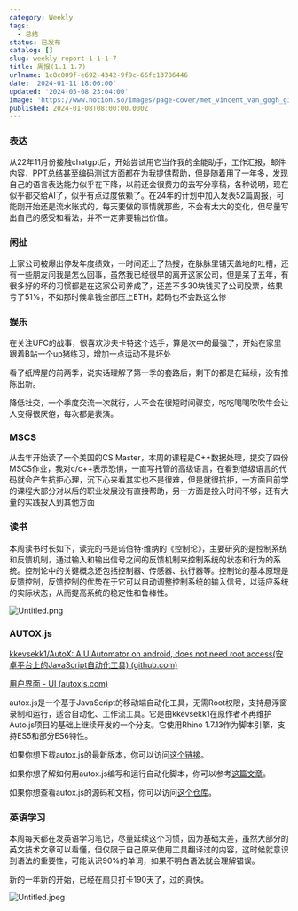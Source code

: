 ```yaml
---
category: Weekly
tags:
  - 总结
status: 已发布
catalog: []
slug: weekly-report-1-1-1-7
title: 周报(1.1-1.7)
urlname: 1c8c009f-e692-4342-9f9c-66fc13786446
date: '2024-01-11 18:06:00'
updated: '2024-05-08 23:04:00'
image: 'https://www.notion.so/images/page-cover/met_vincent_van_gogh_ginoux.jpg'
published: 2024-01-08T08:00:00.000Z
---
```


### 表达


从22年11月份接触chatgpt后，开始尝试用它当作我的全能助手，工作汇报，邮件内容，PPT总结甚至编码测试方面都在为我提供帮助，但是随着用了一年多，发现自己的语言表达能力似乎在下降，以前还会很费力的去写分享稿，各种说明，现在似乎都交给AI了，似乎有点过度依赖了。在24年的计划中加入发表52篇周报，可能刚开始还是流水账式的，每天要做的事情就那些，不会有太大的变化，但尽量写出自己的感受和看法，并不一定非要输出价值。


### 闲扯


上家公司被爆出停发年度绩效，一时间还上了热搜，在脉脉里铺天盖地的吐槽，还有一些朋友问我是怎么回事，虽然我已经很早的离开这家公司，但是呆了五年，有很多好的坏的习惯都是在这家公司养成了，还差不多30块钱买了公司股票，结果亏了51%，不如那时候拿钱全部压上ETH，起码也不会跌这么惨


### 娱乐


在关注UFC的战事，很喜欢沙夫卡特这个选手，算是次中的最强了，开始在家里跟着B站一个up猪练习，增加一点运动不是坏处


看了纸牌屋的前两季，说实话理解了第一季的套路后，剩下的都是在延续，没有推陈出新。


降低社交，一个季度交流一次就行，人不会在很短时间骤变，吃吃喝喝吹吹牛会让人变得很厌倦，每次都是表演。


### MSCS


从去年开始读了一个美国的CS Master，本周的课程是C++数据处理，提交了四份MSCS作业，我对c/c++表示恐惧，一直写托管的高级语言，在看到低级语言的代码就会产生抗拒心理，沉下心来看其实也不是很难，但是就很抗拒，一方面目前学的课程大部分对以后的职业发展没有直接帮助，另一方面是投入时间不够，还有大量的实践投入到其他方面


### 读书


本周读书时长如下，读完的书是诺伯特·维纳的《控制论》，主要研究的是控制系统和反馈机制，通过输入和输出信号之间的反馈机制来控制系统的状态和行为的系统。控制论中的关键概念还包括控制器、传感器、执行器等。控制论的基本原理是反馈控制，反馈控制的优势在于它可以自动调整控制系统的输入信号，以适应系统的实际状态，从而提高系统的稳定性和鲁棒性。


![Untitled.png](https://prod-files-secure.s3.us-west-2.amazonaws.com/5d24fe63-e567-4804-86f9-9fdc62e13082/4d744901-b410-4924-8554-36cce6e9aab7/Untitled.png?X-Amz-Algorithm=AWS4-HMAC-SHA256&X-Amz-Content-Sha256=UNSIGNED-PAYLOAD&X-Amz-Credential=ASIAZI2LB466VIB2X5WW%2F20250326%2Fus-west-2%2Fs3%2Faws4_request&X-Amz-Date=20250326T213429Z&X-Amz-Expires=3600&X-Amz-Security-Token=IQoJb3JpZ2luX2VjEM3%2F%2F%2F%2F%2F%2F%2F%2F%2F%2FwEaCXVzLXdlc3QtMiJGMEQCIDq2WYlczM8QzFwaAozXSc8Ygpf7Vtq0wNGM382rWlG%2FAiBCxs8Dgtrou5w1NHvUwKSNT4St48zNfwlIuwiRIszVGyr%2FAwg2EAAaDDYzNzQyMzE4MzgwNSIM3C3pFmAIkNHgqFW3KtwD540RtasYnvUddXZjzOdqj96WOpXL3VnwF6vtMOj9BRUgaXPXL9A%2Bops9H7Yz2ADDeBtVc1fuVBRSie4da8%2BIXc30ggXMidaHs%2BtBhwuIFBKoIObgG%2Brq2jfS19aDuhlrW7kbylafNWjCv0TJ8Pa3i5gfEgUTRvA8XL1jDvwKk1zIlyuYtzt4yEgAHSFwoY3dpudcI2ps6%2BD1LawYW6jnJhin1KHwrehpMvKGHZkMYJgGkm42Bupy81Gp0X6zvzUGgRIvx9CTDmmEnPw6ap5XI2o0ICP9AcaYLtCLsu%2BEr0BG4eZm%2Fok7NhNvbGWC5IB57xjHdQtN%2F%2Bn5P8V1SRjMyThaVTh5S3l6y9O1GbPdnxv2FS9HKoqe3Qe8N8ivCd7yVu1msonPoMMhNQju%2BXVumEFce2XmoMHsO3Kg9Yh0Jl4GskZk0tuHJIRjGPk286sJYZGTgQSKpGv6RVbhambhhYBYwLtGaHG1CU9GHIuTeKnSqFrMWPPW5Lmoi%2BD3ENUBjPU49Y7bkxKHzouGpUGIrIoVXC9gfq8G6eoHvguHUYTUL1x4kiq1N2wDB1AcnxaKbMSmjrsV9pD6KP9sgmiR%2B0xR9TGV4qM6cRmeCXTbli6ZQoW8tUOWju2pGkgw4tGRvwY6pgF4wtBqfBX7RY6zglzfDlKPrAv844TzfQqAJ%2FvScV7q8kh%2FXXoDv8wQKGSZc5M0vwUWgEJQlRag8dJUwLL9vsufaON8NxTmSoO6j0KbUIH7Lpjj7yD%2BJs7Ag1VxKDZJpemHae%2BHnqJxABmUQ%2Fz1xDZ%2FjXq81Cq8p4LEpl8THGRG3rY0oHBcUxN9WAKdgQo51oRKVaoI6xoVhvt1ieTWwFpUKQNGQhYn&X-Amz-Signature=c59f8aeef3ab9d26f36e256181b43c198af2ee3afe1e84bd76c3bb6839cf888a&X-Amz-SignedHeaders=host&x-id=GetObject)


### AUTOX.js


[kkevsekk1/AutoX: A UiAutomator on android, does not need root access(安卓平台上的JavaScript自动化工具) (github.com)](https://github.com/kkevsekk1/AutoX)


[用户界面 - UI (autoxjs.com)](http://doc.autoxjs.com/#/ui)


autox.js是一个基于JavaScript的移动端自动化工具，无需Root权限，支持悬浮窗录制和运行，适合自动化、工作流工具。它是由kkevsekk1在原作者不再维护Auto.js项目的基础上继续开发的一个分支。它使用Rhino 1.7.13作为脚本引擎，支持ES5和部分ES6特性。


如果你想下载autox.js的最新版本，你可以访问[这个链接](https://github.com/kkevsekk1/AutoX/releases)。


如果你想了解如何用autox.js编写和运行自动化脚本，你可以参考[这篇文章](https://www.cnblogs.com/ghj1976/p/autoxjs.html)。


如果你想查看autox.js的源码和文档，你可以访问[这个仓库](https://github.com/kkevsekk1/AutoX)。


### 英语学习


本周每天都在发英语学习笔记，尽量延续这个习惯，因为基础太差，虽然大部分的英文技术文章可以看懂，但仅限于自己原来使用工具翻译过的内容，这时候就意识到语法的重要性，可能认识90%的单词，如果不明白语法就会理解错误。


新的一年新的开始，已经在扇贝打卡190天了，过的真快。


![Untitled.jpeg](https://prod-files-secure.s3.us-west-2.amazonaws.com/5d24fe63-e567-4804-86f9-9fdc62e13082/c04d3014-4bd3-4142-a613-19220f0a3512/Untitled.jpeg?X-Amz-Algorithm=AWS4-HMAC-SHA256&X-Amz-Content-Sha256=UNSIGNED-PAYLOAD&X-Amz-Credential=ASIAZI2LB466VIB2X5WW%2F20250326%2Fus-west-2%2Fs3%2Faws4_request&X-Amz-Date=20250326T213429Z&X-Amz-Expires=3600&X-Amz-Security-Token=IQoJb3JpZ2luX2VjEM3%2F%2F%2F%2F%2F%2F%2F%2F%2F%2FwEaCXVzLXdlc3QtMiJGMEQCIDq2WYlczM8QzFwaAozXSc8Ygpf7Vtq0wNGM382rWlG%2FAiBCxs8Dgtrou5w1NHvUwKSNT4St48zNfwlIuwiRIszVGyr%2FAwg2EAAaDDYzNzQyMzE4MzgwNSIM3C3pFmAIkNHgqFW3KtwD540RtasYnvUddXZjzOdqj96WOpXL3VnwF6vtMOj9BRUgaXPXL9A%2Bops9H7Yz2ADDeBtVc1fuVBRSie4da8%2BIXc30ggXMidaHs%2BtBhwuIFBKoIObgG%2Brq2jfS19aDuhlrW7kbylafNWjCv0TJ8Pa3i5gfEgUTRvA8XL1jDvwKk1zIlyuYtzt4yEgAHSFwoY3dpudcI2ps6%2BD1LawYW6jnJhin1KHwrehpMvKGHZkMYJgGkm42Bupy81Gp0X6zvzUGgRIvx9CTDmmEnPw6ap5XI2o0ICP9AcaYLtCLsu%2BEr0BG4eZm%2Fok7NhNvbGWC5IB57xjHdQtN%2F%2Bn5P8V1SRjMyThaVTh5S3l6y9O1GbPdnxv2FS9HKoqe3Qe8N8ivCd7yVu1msonPoMMhNQju%2BXVumEFce2XmoMHsO3Kg9Yh0Jl4GskZk0tuHJIRjGPk286sJYZGTgQSKpGv6RVbhambhhYBYwLtGaHG1CU9GHIuTeKnSqFrMWPPW5Lmoi%2BD3ENUBjPU49Y7bkxKHzouGpUGIrIoVXC9gfq8G6eoHvguHUYTUL1x4kiq1N2wDB1AcnxaKbMSmjrsV9pD6KP9sgmiR%2B0xR9TGV4qM6cRmeCXTbli6ZQoW8tUOWju2pGkgw4tGRvwY6pgF4wtBqfBX7RY6zglzfDlKPrAv844TzfQqAJ%2FvScV7q8kh%2FXXoDv8wQKGSZc5M0vwUWgEJQlRag8dJUwLL9vsufaON8NxTmSoO6j0KbUIH7Lpjj7yD%2BJs7Ag1VxKDZJpemHae%2BHnqJxABmUQ%2Fz1xDZ%2FjXq81Cq8p4LEpl8THGRG3rY0oHBcUxN9WAKdgQo51oRKVaoI6xoVhvt1ieTWwFpUKQNGQhYn&X-Amz-Signature=d2e19c0998c1a7ebe42f4bc2459be46582f531d2c8d0144da12235d1f452b3f0&X-Amz-SignedHeaders=host&x-id=GetObject)

